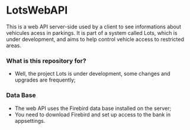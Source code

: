 # LotsWebAPI #

This is a web API server-side used by a client to see informations about vehicules acess in parkings.
It is part of a system called Lots, which is under development, and aims to help control vehicle access to restricted areas.


### What is this repository for? ###

* Well, the project Lots is under development, some changes and upgrades are frequently;


### Data Base ###

* The web API uses the Firebird data base installed on the server;
* You need to download Firebird and set up access to the bank in appsettings.


